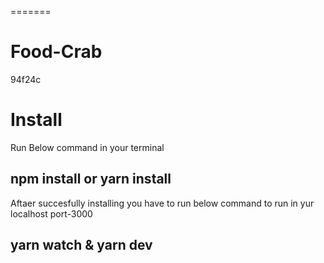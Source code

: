 
=======
# Food-Crab

94f24c
<h1>Install </h1>
<p>  Run Below command in your terminal     </p>

<h2> npm install or yarn install</h2>
<p> Aftaer succesfully installing  you have to run below command to run in yur localhost port-3000</p>
<h2>yarn watch  & yarn dev</h2>

